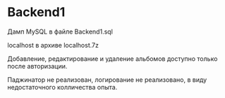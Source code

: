 # Backend1
Дамп MySQL в файле Backend1.sql

localhost в архиве localhost.7z

Добавление, редактирование и удаление альбомов доступно только после авторизации.

Паджинатор не реализован, логирование не реализовано, в виду недостаточного колличества опыта.
